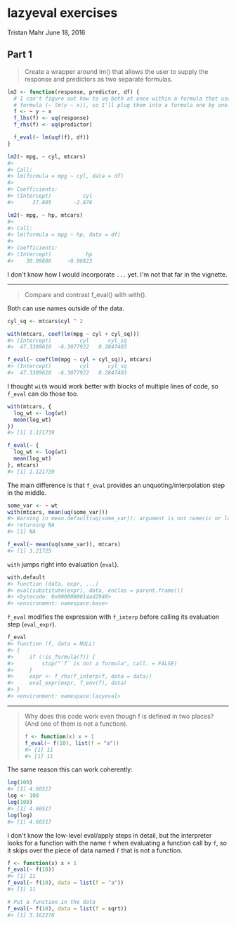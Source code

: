 lazyeval exercises
================
Tristan Mahr
June 18, 2016

Part 1
------

> Create a wrapper around lm() that allows the user to supply the response and predictors as two separate formulas.

``` r
lm2 <- function(response, predictor, df) {
  # I can't figure out how to uq both at once within a formula that uses a
  # formula (~ lm(y ~ x)), so I'll plug them into a formula one by one.
  f <- ~ y ~ x
  f_lhs(f) <- uq(response)
  f_rhs(f) <- uq(predictor)

  f_eval(~ lm(uqf(f), df))
}

lm2(~ mpg, ~ cyl, mtcars)
#> 
#> Call:
#> lm(formula = mpg ~ cyl, data = df)
#> 
#> Coefficients:
#> (Intercept)          cyl  
#>      37.885       -2.876

lm2(~ mpg, ~ hp, mtcars)
#> 
#> Call:
#> lm(formula = mpg ~ hp, data = df)
#> 
#> Coefficients:
#> (Intercept)           hp  
#>    30.09886     -0.06823
```

I don't know how I would incorporate `...` yet. I'm not that far in the vignette.

------------------------------------------------------------------------

> Compare and contrast f\_eval() with with().

Both can use names outside of the data.

``` r
cyl_sq <- mtcars$cyl ^ 2

with(mtcars, coef(lm(mpg ~ cyl + cyl_sq)))
#> (Intercept)         cyl      cyl_sq 
#>  47.3389610  -6.3077922   0.2847403

f_eval(~ coef(lm(mpg ~ cyl + cyl_sq)), mtcars)
#> (Intercept)         cyl      cyl_sq 
#>  47.3389610  -6.3077922   0.2847403
```

I thought `with` would work better with blocks of multiple lines of code, so `f_eval` can do those too.

``` r
with(mtcars, {
  log_wt <- log(wt)
  mean(log_wt)
})
#> [1] 1.121739

f_eval(~ {
  log_wt <- log(wt)
  mean(log_wt)
}, mtcars)
#> [1] 1.121739
```

The main difference is that `f_eval` provides an unquoting/interpolation step in the middle.

``` r
some_var <- ~ wt
with(mtcars, mean(uq(some_var)))
#> Warning in mean.default(uq(some_var)): argument is not numeric or logical:
#> returning NA
#> [1] NA

f_eval(~ mean(uq(some_var)), mtcars)
#> [1] 3.21725
```

`with` jumps right into evaluation (`eval`).

``` r
with.default
#> function (data, expr, ...) 
#> eval(substitute(expr), data, enclos = parent.frame())
#> <bytecode: 0x0000000014ad2940>
#> <environment: namespace:base>
```

`f_eval` modifies the expression with `f_interp` before calling its evaluation step (`eval_expr`).

``` r
f_eval
#> function (f, data = NULL) 
#> {
#>     if (!is_formula(f)) {
#>         stop("`f` is not a formula", call. = FALSE)
#>     }
#>     expr <- f_rhs(f_interp(f, data = data))
#>     eval_expr(expr, f_env(f), data)
#> }
#> <environment: namespace:lazyeval>
```

------------------------------------------------------------------------

> Why does this code work even though f is defined in two places? (And one of them is not a function).
>
> ``` r
> f <- function(x) x + 1
> f_eval(~ f(10), list(f = "a"))
> #> [1] 11
> #> [1] 11
> ```

The same reason this can work coherently:

``` r
log(100)
#> [1] 4.60517
log <- 100
log(100)
#> [1] 4.60517
log(log)
#> [1] 4.60517
```

I don't know the low-level eval/apply steps in detail, but the interpreter looks for a function with the name `f` when evaluating a function call by `f`, so it skips over the piece of data named `f` that is not a function.

``` r
f <- function(x) x + 1
f_eval(~ f(10))
#> [1] 11
f_eval(~ f(10), data = list(f = "a"))
#> [1] 11

# Put a function in the data
f_eval(~ f(10), data = list(f = sqrt))
#> [1] 3.162278
```
